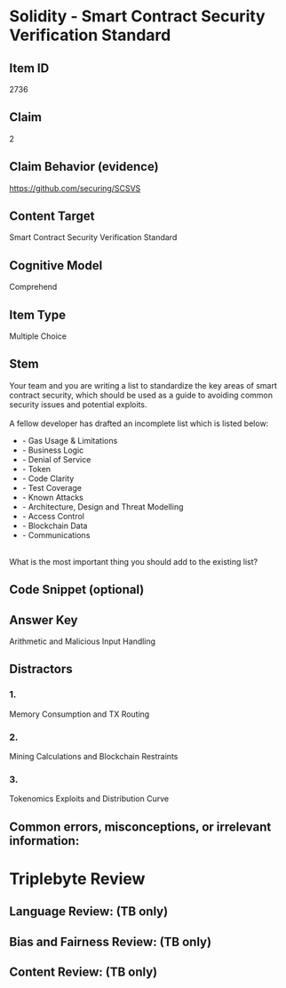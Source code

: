 # Solidity - Smart Contract Security Verification Standard

## Item ID
2736

## Claim
2

## Claim Behavior (evidence)
https://github.com/securing/SCSVS

## Content Target
Smart Contract Security Verification Standard

## Cognitive Model
Comprehend

## Item Type
Multiple Choice

## Stem
Your team and you are writing a list to standardize the key areas of smart contract security, which should be used as a guide to avoiding common security issues and potential exploits.
<br><br>
A fellow developer has drafted an incomplete list which is listed below:
<ul>
    <li>- Gas Usage & Limitations</li>
    <li>- Business Logic</li>
    <li>- Denial of Service</li>
    <li>- Token</li>
    <li>- Code Clarity</li>
    <li>- Test Coverage</li>
    <li>- Known Attacks</li>
    <li>- Architecture, Design and Threat Modelling</li>
    <li>- Access Control</li>
    <li>- Blockchain Data</li>
    <li>- Communications</li>
</ul>
<br>
What is the most important thing you should add to the existing list?

## Code Snippet (optional)

## Answer Key
Arithmetic and Malicious Input Handling

## Distractors
### 1.
Memory Consumption and TX Routing

### 2.
Mining Calculations and Blockchain Restraints

### 3.
Tokenomics Exploits and Distribution Curve

## Common errors, misconceptions, or irrelevant information:

# Triplebyte Review

## Language Review: (TB only)

## Bias and Fairness Review: (TB only)

## Content Review: (TB only)
